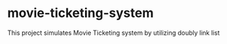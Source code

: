# movie-ticketing-system
This project simulates Movie Ticketing system by utilizing doubly link list 
